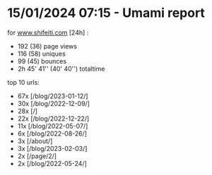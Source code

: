 # 15/01/2024 07:15 - Umami report
for www.shifeiti.com [24h] :

 - 192 (36) page views
 - 116 (58) uniques
 - 99 (45) bounces
 - 2h 45' 41'' (40' 40'') totaltime


top 10 urls:
 - 67x [/blog/2023-01-12/]
 - 30x [/blog/2022-12-09/]
 - 28x [/]
 - 22x [/blog/2022-12-22/]
 - 11x [/blog/2022-05-07/]
 - 6x [/blog/2022-08-26/]
 - 3x [/about/]
 - 3x [/blog/2023-02-03/]
 - 2x [/page/2/]
 - 2x [/blog/2022-05-24/]


